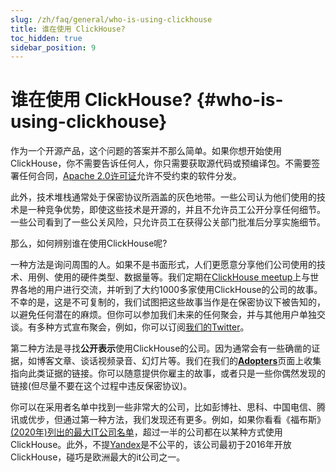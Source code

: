 ```yaml
---
slug: /zh/faq/general/who-is-using-clickhouse
title: 谁在使用 ClickHouse?
toc_hidden: true
sidebar_position: 9
---
```


# 谁在使用 ClickHouse? {#who-is-using-clickhouse}

作为一个开源产品，这个问题的答案并不那么简单。如果你想开始使用ClickHouse，你不需要告诉任何人，你只需要获取源代码或预编译包。不需要签署任何合同，[Apache 2.0许可证](https://github.com/ClickHouse/ClickHouse/blob/master/LICENSE)允许不受约束的软件分发。

此外，技术堆栈通常处于保密协议所涵盖的灰色地带。一些公司认为他们使用的技术是一种竞争优势，即使这些技术是开源的，并且不允许员工公开分享任何细节。一些公司看到了一些公关风险，只允许员工在获得公关部门批准后分享实施细节。

那么，如何辨别谁在使用ClickHouse呢?

一种方法是询问周围的人。如果不是书面形式，人们更愿意分享他们公司使用的技术、用例、使用的硬件类型、数据量等。我们定期在[ClickHouse meetup](https://www.youtube.com/channel/UChtmrD-dsdpspr42P_PyRAw/playlists)上与世界各地的用户进行交流，并听到了大约1000多家使用ClickHouse的公司的故事。不幸的是，这是不可复制的，我们试图把这些故事当作是在保密协议下被告知的，以避免任何潜在的麻烦。但你可以参加我们未来的任何聚会，并与其他用户单独交谈。有多种方式宣布聚会，例如，你可以订阅[我们的Twitter](http://twitter.com/ClickHouseDB/)。

第二种方法是寻找**公开表示**使用ClickHouse的公司。因为通常会有一些确凿的证据，如博客文章、谈话视频录音、幻灯片等。我们在我们的[**Adopters**](../../introduction/adopters.md)页面上收集指向此类证据的链接。你可以随意提供你雇主的故事，或者只是一些你偶然发现的链接(但尽量不要在这个过程中违反保密协议)。

你可以在采用者名单中找到一些非常大的公司，比如彭博社、思科、中国电信、腾讯或优步，但通过第一种方法，我们发现还有更多。例如，如果你看看《福布斯》[(2020年)列出的最大IT公司名单](https://www.forbes.com/sites/hanktucker/2020/05/13/worlds-largest-technology-companies-2020-apple-stays-on-top-zoom-and-uber-debut/)，超过一半的公司都在以某种方式使用ClickHouse。此外，不提[Yandex](../../introduction/history.md)是不公平的，该公司最初于2016年开放ClickHouse，碰巧是欧洲最大的it公司之一。